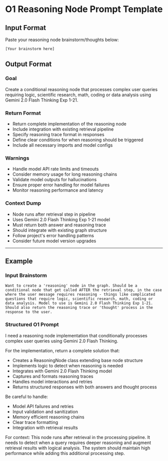 # O1 Reasoning Node Prompt Template

## Input Format
Paste your reasoning node brainstorm/thoughts below:
```
[Your brainstorm here]
```

## Output Format

### Goal
Create a conditional reasoning node that processes complex user queries requiring logic, scientific research, math, coding or data analysis using Gemini 2.0 Flash Thinking Exp 1-21.

### Return Format
- Return complete implementation of the reasoning node
- Include integration with existing retrieval pipeline
- Specify reasoning trace format in responses
- Define clear conditions for when reasoning should be triggered
- Include all necessary imports and model configs

### Warnings
- Handle model API rate limits and timeouts
- Consider memory usage for long reasoning chains
- Validate model outputs for hallucinations
- Ensure proper error handling for model failures
- Monitor reasoning performance and latency

### Context Dump
- Node runs after retrieval step in pipeline
- Uses Gemini 2.0 Flash Thinking Exp 1-21 model
- Must return both answer and reasoning trace
- Should integrate with existing graph structure
- Follow project's error handling patterns
- Consider future model version upgrades

---

## Example

### Input Brainstorm
```
Want to create a 'reasoning' node in the graph. Should be a conditional node that get called AFTER the retrieval step, in the case where the user message requires reasoning - things like complicated questions that require logic, scientific research, math, coding or data analysis. Model to use is Gemini 2.0 Flash Thinking Exp 1-21. Should also return the reasoning trace or 'thought' process in the response to the user.
```

### Structured O1 Prompt

I need a reasoning node implementation that conditionally processes complex user queries using Gemini 2.0 Flash Thinking.

For the implementation, return a complete solution that:
- Creates a ReasoningNode class extending base node structure
- Implements logic to detect when reasoning is needed
- Integrates with Gemini 2.0 Flash Thinking model
- Captures and formats reasoning traces
- Handles model interactions and retries
- Returns structured responses with both answers and thought process

Be careful to handle:
- Model API failures and retries
- Input validation and sanitization
- Memory efficient reasoning chains
- Clear trace formatting
- Integration with retrieval results

For context: This node runs after retrieval in the processing pipeline. It needs to detect when a query requires deeper reasoning and augment retrieval results with logical analysis. The system should maintain high performance while adding this additional processing step.
